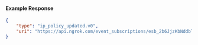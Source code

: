 <!-- Code generated for API Clients. DO NOT EDIT. -->

#### Example Response

```json
{
	"type": "ip_policy_updated.v0",
	"uri": "https://api.ngrok.com/event_subscriptions/esb_2b6JjzKbNddblql7UYItkopVe7t/sources/ip_policy_updated.v0"
}
```
